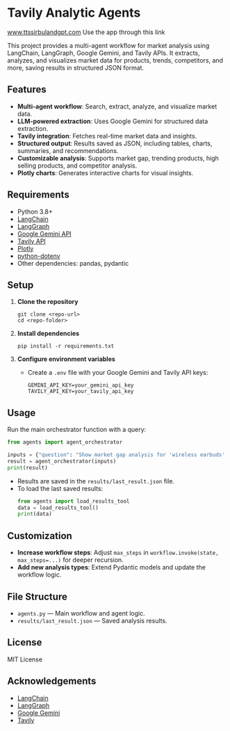  
# Tavily Analytic Agents
www.ttssirbulandgpt.com
Use the app through this link 

This project provides a multi-agent workflow for market analysis using LangChain, LangGraph, Google Gemini, and Tavily APIs. It extracts, analyzes, and visualizes market data for products, trends, competitors, and more, saving results in structured JSON format.

## Features

- **Multi-agent workflow**: Search, extract, analyze, and visualize market data.
- **LLM-powered extraction**: Uses Google Gemini for structured data extraction.
- **Tavily integration**: Fetches real-time market data and insights.
- **Structured output**: Results saved as JSON, including tables, charts, summaries, and recommendations.
- **Customizable analysis**: Supports market gap, trending products, high selling products, and competitor analysis.
- **Plotly charts**: Generates interactive charts for visual insights.

## Requirements

- Python 3.8+
- [LangChain](https://github.com/langchain-ai/langchain)
- [LangGraph](https://github.com/langchain-ai/langgraph)
- [Google Gemini API](https://github.com/langchain-ai/langchain-google-genai)
- [Tavily API](https://github.com/tavily/tavily-python)
- [Plotly](https://plotly.com/python/)
- [python-dotenv](https://pypi.org/project/python-dotenv/)
- Other dependencies: pandas, pydantic

## Setup

1. **Clone the repository**  
   ```
   git clone <repo-url>
   cd <repo-folder>
   ```

2. **Install dependencies**  
   ```
   pip install -r requirements.txt
   ```

3. **Configure environment variables**  
   - Create a `.env` file with your Google Gemini and Tavily API keys:
     ```
     GEMINI_API_KEY=your_gemini_api_key
     TAVILY_API_KEY=your_tavily_api_key
     ```

## Usage

Run the main orchestrator function with a query:

```python
from agents import agent_orchestrator

inputs = {"question": "Show market gap analysis for 'wireless earbuds' on 'Amazon' in 'US' for 'Last Month'."}
result = agent_orchestrator(inputs)
print(result)
```

- Results are saved in the `results/last_result.json` file.
- To load the last saved results:
  ```python
  from agents import load_results_tool
  data = load_results_tool()
  print(data)
  ```

## Customization

- **Increase workflow steps**: Adjust `max_steps` in `workflow.invoke(state, max_steps=...)` for deeper recursion.
- **Add new analysis types**: Extend Pydantic models and update the workflow logic.

## File Structure

- `agents.py` — Main workflow and agent logic.
- `results/last_result.json` — Saved analysis results.

## License

MIT License

## Acknowledgements

- [LangChain](https://github.com/langchain-ai/langchain)
- [LangGraph](https://github.com/langchain-ai/langgraph)
- [Google Gemini](https://ai.google.dev/)
- [Tavily](https://www.tavily.com/)








